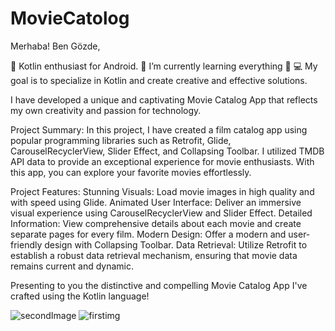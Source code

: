 # MovieCatolog
Merhaba! Ben Gözde, 

💖 Kotlin enthusiast for Android. 
🎯 I’m currently learning everything 🤣 
💻 My goal is to specialize in Kotlin and create creative and effective solutions.

I have developed a unique and captivating Movie Catalog App that reflects my own creativity and passion for technology.

Project Summary:
In this project, I have created a film catalog app using popular programming libraries such as Retrofit, Glide, CarouselRecyclerView, Slider Effect, and Collapsing Toolbar. I utilized TMDB API data to provide an exceptional experience for movie enthusiasts. With this app, you can explore your favorite movies effortlessly.

Project Features:
Stunning Visuals: Load movie images in high quality and with speed using Glide.
Animated User Interface: Deliver an immersive visual experience using CarouselRecyclerView and Slider Effect.
Detailed Information: View comprehensive details about each movie and create separate pages for every film.
Modern Design: Offer a modern and user-friendly design with Collapsing Toolbar.
Data Retrieval: Utilize Retrofit to establish a robust data retrieval mechanism, ensuring that movie data remains current and dynamic.

Presenting to you the distinctive and compelling Movie Catalog App I've crafted using the Kotlin language!


![secondImage](https://github.com/GzdeO/MovieCatolog/assets/137268577/ae9ba142-2251-4fa6-aec3-d9bae5a225a7)
![firstimg](https://github.com/GzdeO/MovieCatolog/assets/137268577/264fae69-e831-4f17-bcda-387d425a179c)







